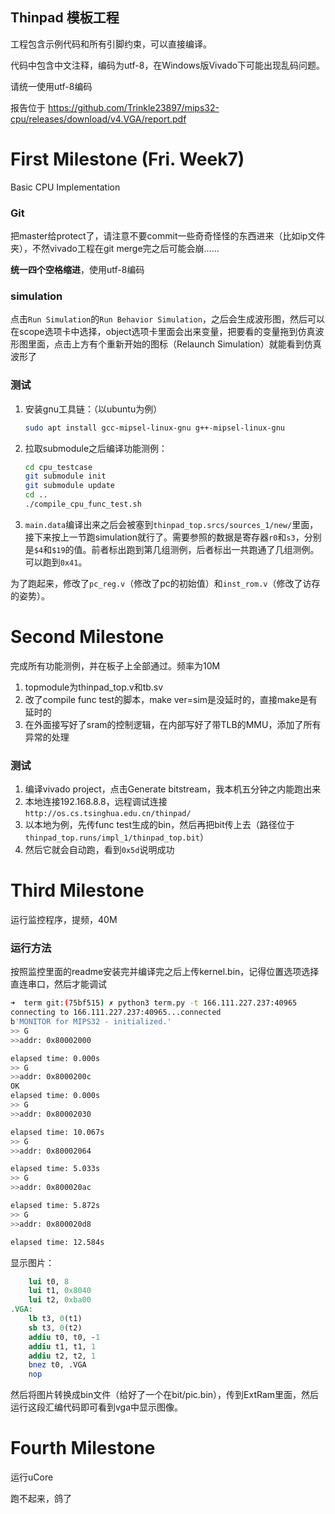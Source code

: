 Thinpad 模板工程
---------------

工程包含示例代码和所有引脚约束，可以直接编译。

代码中包含中文注释，编码为utf-8，在Windows版Vivado下可能出现乱码问题。

请统一使用utf-8编码

报告位于 https://github.com/Trinkle23897/mips32-cpu/releases/download/v4.VGA/report.pdf

# First Milestone (Fri. Week7)

Basic CPU Implementation

### Git

把master给protect了，请注意不要commit一些奇奇怪怪的东西进来（比如ip文件夹），不然vivado工程在git merge完之后可能会崩……

**统一四个空格缩进**，使用utf-8编码

### simulation

点击`Run Simulation`的`Run Behavior Simulation`，之后会生成波形图，然后可以在scope选项卡中选择，object选项卡里面会出来变量，把要看的变量拖到仿真波形图里面，点击上方有个重新开始的图标（Relaunch Simulation）就能看到仿真波形了

### 测试

1. 安装gnu工具链：（以ubuntu为例）

   ```bash
   sudo apt install gcc-mipsel-linux-gnu g++-mipsel-linux-gnu
   ```

2. 拉取submodule之后编译功能测例：

   ```bash
   cd cpu_testcase
   git submodule init
   git submodule update
   cd ..
   ./compile_cpu_func_test.sh
   ```

3. `main.data`编译出来之后会被塞到`thinpad_top.srcs/sources_1/new/`里面，接下来按上一节跑simulation就行了。需要参照的数据是寄存器`r0`和`s3`，分别是`$4`和`$19`的值。前者标出跑到第几组测例，后者标出一共跑通了几组测例。可以跑到`0x41`。

为了跑起来，修改了`pc_reg.v`（修改了pc的初始值）和`inst_rom.v`（修改了访存的姿势）。

# Second Milestone

完成所有功能测例，并在板子上全部通过。频率为10M

1. topmodule为thinpad_top.v和tb.sv
2. 改了compile func test的脚本，make ver=sim是没延时的，直接make是有延时的
3. 在外面接写好了sram的控制逻辑，在内部写好了带TLB的MMU，添加了所有异常的处理

### 测试

1. 编译vivado project，点击Generate bitstream，我本机五分钟之内能跑出来
2. 本地连接192.168.8.8，远程调试连接`http://os.cs.tsinghua.edu.cn/thinpad/`
3. 以本地为例，先传func test生成的bin，然后再把bit传上去（路径位于`thinpad_top.runs/impl_1/thinpad_top.bit`）
4. 然后它就会自动跑，看到`0x5d`说明成功

# Third Milestone

运行监控程序，提频，40M

### 运行方法

按照监控里面的readme安装完并编译完之后上传kernel.bin，记得位置选项选择直连串口，然后才能调试

```bash
➜  term git:(75bf515) ✗ python3 term.py -t 166.111.227.237:40965
connecting to 166.111.227.237:40965...connected
b'MONITOR for MIPS32 - initialized.'
>> G
>>addr: 0x80002000

elapsed time: 0.000s
>> G
>>addr: 0x8000200c
OK
elapsed time: 0.000s
>> G
>>addr: 0x80002030

elapsed time: 10.067s
>> G
>>addr: 0x80002064

elapsed time: 5.033s
>> G
>>addr: 0x800020ac

elapsed time: 5.872s
>> G
>>addr: 0x800020d8

elapsed time: 12.584s
```

显示图片：

```mips
    lui t0, 8
    lui t1, 0x8040
    lui t2, 0xba00
.VGA:
    lb t3, 0(t1)
    sb t3, 0(t2)
    addiu t0, t0, -1
    addiu t1, t1, 1
    addiu t2, t2, 1
    bnez t0, .VGA
    nop 
```

然后将图片转换成bin文件（给好了一个在bit/pic.bin），传到ExtRam里面，然后运行这段汇编代码即可看到vga中显示图像。

# Fourth Milestone

运行uCore

跑不起来，鸽了
